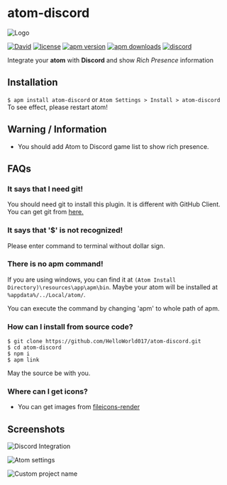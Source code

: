 # atom-discord
![Logo](https://i.imgur.com/3lXT3XJ.png)

[![David](https://img.shields.io/david/HelloWorld017/atom-discord.svg?style=flat-square)](https://david-dm.org/HelloWorld017/atom-discord)
[![license](https://img.shields.io/github/license/HelloWorld017/atom-discord.svg?style=flat-square)](https://github.com/HelloWorld017/atom-discord/blob/master/LICENSE)
[![apm version](https://img.shields.io/apm/v/atom-discord.svg?style=flat-square)](https://atom.io/packages/atom-discord)
[![apm downloads](https://img.shields.io/apm/dm/atom-discord.svg?style=flat-square)](https://atom.io/packages/atom-discord)
[![discord](https://img.shields.io/discord/405937562813726730.svg?logo=discord&style=flat-square&label=Discord&colorA=7289da&colorB=606060)](https://discord.gg/zfEs3K6)

Integrate your __atom__ with __Discord__ and show _Rich Presence_ information

## Installation
`$ apm install atom-discord` or `Atom Settings > Install > atom-discord`  
To see effect, please restart atom!

## Warning / Information
* You should add Atom to Discord game list to show rich presence.  

## FAQs
### It says that I need git!
You should need git to install this plugin. It is different with GitHub Client.  
You can get git from [here.](https://git-scm.com)

### It says that '$' is not recognized!
Please enter command to terminal without dollar sign.

### There is no apm command!
If you are using windows, you can find it at `(Atom Install Directory)\resources\app\apm\bin`.
Maybe your atom will be installed at `%appdata%/../Local/atom/`.

You can execute the command by changing 'apm' to whole path of apm.

### How can I install from source code?
```
$ git clone https://github.com/HelloWorld017/atom-discord.git
$ cd atom-discord
$ npm i
$ apm link
```

May the source be with you.

### Where can I get icons?
* You can get images from [fileicons-render](https://github.com/HelloWorld017/fileicons-render)  

## Screenshots
![Discord Integration](https://i.imgur.com/EMd4eZg.png)

![Atom settings](https://i.imgur.com/KHVrbw5.png)

![Custom project name](https://i.imgur.com/X90FfUP.png)
